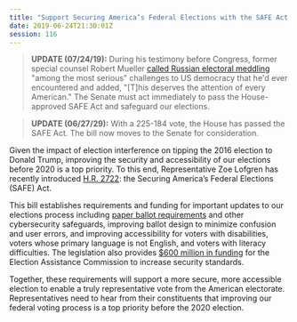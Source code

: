 ```yaml
---
title: "Support Securing America’s Federal Elections with the SAFE Act - Needs Senate Vote"
date: 2019-06-24T21:30:01Z
session: 116
---
```

>**UPDATE (07/24/19):** During his testimony before Congress, former special counsel Robert Mueller [called Russian electoral meddling](https://www.nbcnews.com/politics/justice-department/robert-mueller-congressional-testimony-full-opening-statement-n1033391?cid=sm_npd_ms_fb_ma) "among the most serious" challenges to US democracy that he'd ever encountered and added, "[T]his deserves the attention of every American." The Senate must act immediately to pass the House-approved SAFE Act and safeguard our elections.  

>**UPDATE (06/27/29):** With a 225-184 vote, the House has passed the SAFE Act. The bill now moves to the Senate for consideration. 

Given the impact of election interference on tipping the 2016 election to Donald Trump, improving the security and accessibility of our elections before 2020 is a top priority. To this end, Representative Zoe Lofgren has recently introduced [H.R. 2722](https://www.congress.gov/bill/116th-congress/house-bill/2722): the Securing America’s Federal Elections (SAFE) Act. 

This bill establishes requirements and funding for important updates to our elections process including [paper ballot requirements](https://www.washingtontimes.com/news/2019/jun/21/election-security-bill-requiring-paper-ballots-adv/) and other cybersecurity safeguards, improving ballot design to minimize confusion and user errors, and improving accessibility for voters with disabilities, voters whose primary language is not English, and voters with literacy difficulties. The legislation also provides [$600 million in funding](https://thehill.com/policy/cybersecurity/449760-house-panel-advances-election-security-bill-requiring-paper-ballots) for the Election Assistance Commission to increase security standards.

Together, these requirements will support a more secure, more accessible election to enable a truly representative vote from the American electorate. Representatives need to hear from their constituents that improving our federal voting process is a top priority before the 2020 election. 
